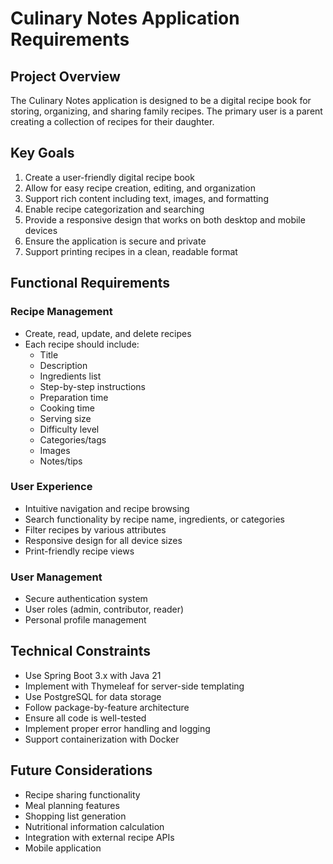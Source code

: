 # Culinary Notes Application Requirements

## Project Overview
The Culinary Notes application is designed to be a digital recipe book for storing, organizing, and sharing family recipes. The primary user is a parent creating a collection of recipes for their daughter.

## Key Goals
1. Create a user-friendly digital recipe book
2. Allow for easy recipe creation, editing, and organization
3. Support rich content including text, images, and formatting
4. Enable recipe categorization and searching
5. Provide a responsive design that works on both desktop and mobile devices
6. Ensure the application is secure and private
7. Support printing recipes in a clean, readable format

## Functional Requirements
### Recipe Management
- Create, read, update, and delete recipes
- Each recipe should include:
  - Title
  - Description
  - Ingredients list
  - Step-by-step instructions
  - Preparation time
  - Cooking time
  - Serving size
  - Difficulty level
  - Categories/tags
  - Images
  - Notes/tips

### User Experience
- Intuitive navigation and recipe browsing
- Search functionality by recipe name, ingredients, or categories
- Filter recipes by various attributes
- Responsive design for all device sizes
- Print-friendly recipe views

### User Management
- Secure authentication system
- User roles (admin, contributor, reader)
- Personal profile management

## Technical Constraints
- Use Spring Boot 3.x with Java 21
- Implement with Thymeleaf for server-side templating
- Use PostgreSQL for data storage
- Follow package-by-feature architecture
- Ensure all code is well-tested
- Implement proper error handling and logging
- Support containerization with Docker

## Future Considerations
- Recipe sharing functionality
- Meal planning features
- Shopping list generation
- Nutritional information calculation
- Integration with external recipe APIs
- Mobile application
